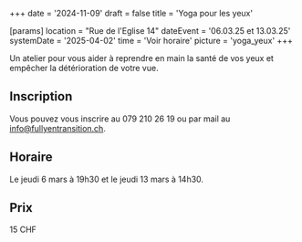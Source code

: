 +++
date = '2024-11-09'
draft = false
title = 'Yoga pour les yeux'

[params]
location = "Rue de l'Eglise 14"
dateEvent = '06.03.25 et 13.03.25'
systemDate = '2025-04-02'
time = 'Voir horaire'
picture = 'yoga_yeux'
+++

Un atelier pour vous aider à reprendre en main la santé de vos yeux et empêcher la détérioration de votre vue.

## Inscription

Vous pouvez vous inscrire au 079 210 26 19 ou par mail au info@fullyentransition.ch.

## Horaire

Le jeudi 6 mars à 19h30 et le jeudi 13 mars à 14h30.

## Prix

15 CHF
